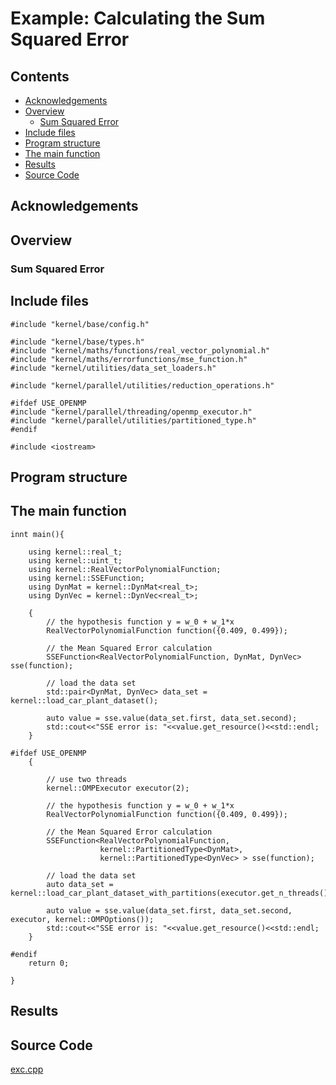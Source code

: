 # Example: Calculating the Sum Squared Error

## Contents
* [Acknowledgements](#ackw)
* [Overview](#overview) 
	* [Sum Squared Error](#sum_squared_error)
* [Include files](#include_files)
* [Program structure](#prg_struct)
* [The main function](#m_func)
* [Results](#results)
* [Source Code](#source_code)

## <a name="ackw"></a>  Acknowledgements

## <a name="overview"></a> Overview

### <a name="sum_squared_error"></a> Sum Squared Error

## <a name="include_files"></a> Include files

```
#include "kernel/base/config.h"

#include "kernel/base/types.h"
#include "kernel/maths/functions/real_vector_polynomial.h"
#include "kernel/maths/errorfunctions/mse_function.h"
#include "kernel/utilities/data_set_loaders.h"

#include "kernel/parallel/utilities/reduction_operations.h"

#ifdef USE_OPENMP
#include "kernel/parallel/threading/openmp_executor.h"
#include "kernel/parallel/utilities/partitioned_type.h"
#endif

#include <iostream>
```

## <a name="prg_struct"></a> Program structure

## <a name="m_func"></a> The main function

```
innt main(){

    using kernel::real_t;
    using kernel::uint_t;
    using kernel::RealVectorPolynomialFunction;
    using kernel::SSEFunction;
    using DynMat = kernel::DynMat<real_t>;
    using DynVec = kernel::DynVec<real_t>;

    {
        // the hypothesis function y = w_0 + w_1*x
        RealVectorPolynomialFunction function({0.409, 0.499});

        // the Mean Squared Error calculation
        SSEFunction<RealVectorPolynomialFunction, DynMat, DynVec> sse(function);

        // load the data set
        std::pair<DynMat, DynVec> data_set = kernel::load_car_plant_dataset();

        auto value = sse.value(data_set.first, data_set.second);
        std::cout<<"SSE error is: "<<value.get_resource()<<std::endl;
    }

#ifdef USE_OPENMP
    {

        // use two threads
        kernel::OMPExecutor executor(2);

        // the hypothesis function y = w_0 + w_1*x
        RealVectorPolynomialFunction function({0.409, 0.499});

        // the Mean Squared Error calculation
        SSEFunction<RealVectorPolynomialFunction,
                    kernel::PartitionedType<DynMat>,
                    kernel::PartitionedType<DynVec> > sse(function);

        // load the data set
        auto data_set = kernel::load_car_plant_dataset_with_partitions(executor.get_n_threads());

        auto value = sse.value(data_set.first, data_set.second, executor, kernel::OMPOptions());
        std::cout<<"SSE error is: "<<value.get_resource()<<std::endl;
    }

#endif
    return 0;

}
```

## <a name="results"></a> Results

## <a name="source_code"></a> Source Code

<a href="../exe.cpp">exc.cpp</a>




